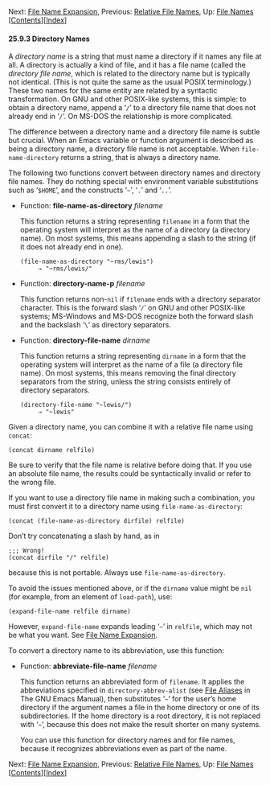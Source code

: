 <!-- This is the GNU Emacs Lisp Reference Manual
corresponding to Emacs version 27.2.

Copyright (C) 1990-1996, 1998-2021 Free Software Foundation,
Inc.

Permission is granted to copy, distribute and/or modify this document
under the terms of the GNU Free Documentation License, Version 1.3 or
any later version published by the Free Software Foundation; with the
Invariant Sections being "GNU General Public License," with the
Front-Cover Texts being "A GNU Manual," and with the Back-Cover
Texts as in (a) below.  A copy of the license is included in the
section entitled "GNU Free Documentation License."

(a) The FSF's Back-Cover Text is: "You have the freedom to copy and
modify this GNU manual.  Buying copies from the FSF supports it in
developing GNU and promoting software freedom." -->

<!-- Created by GNU Texinfo 6.7, http://www.gnu.org/software/texinfo/ -->

Next: [File Name Expansion](File-Name-Expansion.html), Previous: [Relative File Names](Relative-File-Names.html), Up: [File Names](File-Names.html)   \[[Contents](index.html#SEC_Contents "Table of contents")]\[[Index](Index.html "Index")]

#### 25.9.3 Directory Names

A *directory name* is a string that must name a directory if it names any file at all. A directory is actually a kind of file, and it has a file name (called the *directory file name*, which is related to the directory name but is typically not identical. (This is not quite the same as the usual POSIX terminology.) These two names for the same entity are related by a syntactic transformation. On GNU and other POSIX-like systems, this is simple: to obtain a directory name, append a ‘`/`’ to a directory file name that does not already end in ‘`/`’. On MS-DOS the relationship is more complicated.

The difference between a directory name and a directory file name is subtle but crucial. When an Emacs variable or function argument is described as being a directory name, a directory file name is not acceptable. When `file-name-directory` returns a string, that is always a directory name.

The following two functions convert between directory names and directory file names. They do nothing special with environment variable substitutions such as ‘`$HOME`’, and the constructs ‘`~`’, ‘`.`’ and ‘`..`’.

*   Function: **file-name-as-directory** *filename*

    This function returns a string representing `filename` in a form that the operating system will interpret as the name of a directory (a directory name). On most systems, this means appending a slash to the string (if it does not already end in one).

        (file-name-as-directory "~rms/lewis")
             ⇒ "~rms/lewis/"

<!---->

*   Function: **directory-name-p** *filename*

    This function returns non-`nil` if `filename` ends with a directory separator character. This is the forward slash ‘`/`’ on GNU and other POSIX-like systems; MS-Windows and MS-DOS recognize both the forward slash and the backslash ‘`\`’ as directory separators.

<!---->

*   Function: **directory-file-name** *dirname*

    This function returns a string representing `dirname` in a form that the operating system will interpret as the name of a file (a directory file name). On most systems, this means removing the final directory separators from the string, unless the string consists entirely of directory separators.

        (directory-file-name "~lewis/")
             ⇒ "~lewis"

Given a directory name, you can combine it with a relative file name using `concat`:

    (concat dirname relfile)

Be sure to verify that the file name is relative before doing that. If you use an absolute file name, the results could be syntactically invalid or refer to the wrong file.

If you want to use a directory file name in making such a combination, you must first convert it to a directory name using `file-name-as-directory`:

    (concat (file-name-as-directory dirfile) relfile)

Don’t try concatenating a slash by hand, as in

    ;;; Wrong!
    (concat dirfile "/" relfile)

because this is not portable. Always use `file-name-as-directory`.

To avoid the issues mentioned above, or if the `dirname` value might be `nil` (for example, from an element of `load-path`), use:

    (expand-file-name relfile dirname)

However, `expand-file-name` expands leading ‘`~`’ in `relfile`, which may not be what you want. See [File Name Expansion](File-Name-Expansion.html).

To convert a directory name to its abbreviation, use this function:

*   Function: **abbreviate-file-name** *filename*

    This function returns an abbreviated form of `filename`. It applies the abbreviations specified in `directory-abbrev-alist` (see [File Aliases](https://www.gnu.org/software/emacs/manual/html_node/emacs/File-Aliases.html#File-Aliases) in The GNU Emacs Manual), then substitutes ‘`~`’ for the user’s home directory if the argument names a file in the home directory or one of its subdirectories. If the home directory is a root directory, it is not replaced with ‘`~`’, because this does not make the result shorter on many systems.

    You can use this function for directory names and for file names, because it recognizes abbreviations even as part of the name.

Next: [File Name Expansion](File-Name-Expansion.html), Previous: [Relative File Names](Relative-File-Names.html), Up: [File Names](File-Names.html)   \[[Contents](index.html#SEC_Contents "Table of contents")]\[[Index](Index.html "Index")]
